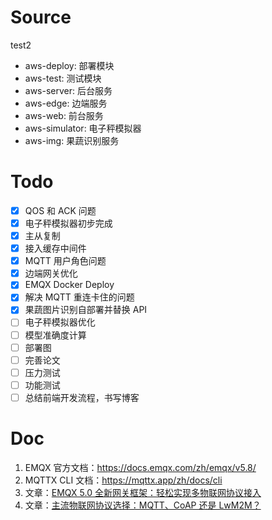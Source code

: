 # Source

test2

- aws-deploy: 部署模块
- aws-test: 测试模块
- aws-server: 后台服务
- aws-edge: 边端服务
- aws-web: 前台服务
- aws-simulator: 电子秤模拟器
- aws-img: 果蔬识别服务

# Todo

- [x] QOS 和 ACK 问题
- [x] 电子秤模拟器初步完成
- [x] 主从复制
- [x] 接入缓存中间件
- [x] MQTT 用户角色问题
- [x] 边端网关优化
- [x] EMQX Docker Deploy
- [x] 解决 MQTT 重连卡住的问题
- [x] 果蔬图片识别自部署并替换 API
- [ ] 电子秤模拟器优化
- [ ] 模型准确度计算
- [ ] 部署图
- [ ] 完善论文
- [ ] 压力测试
- [ ] 功能测试
- [ ] 总结前端开发流程，书写博客

# Doc

1. EMQX 官方文档：https://docs.emqx.com/zh/emqx/v5.8/
2. MQTTX CLI 文档：https://mqttx.app/zh/docs/cli
3. 文章：[EMQX 5.0 全新网关框架：轻松实现多物联网协议接入](https://www.emqx.com/zh/blog/emqx-connects-multiple-iot-protocols)
4. 文章：[主流物联网协议选择：MQTT、CoAP 还是 LwM2M？](https://www.emqx.com/zh/blog/iot-protocols-mqtt-coap-lwm2m)
